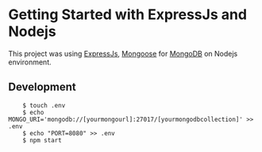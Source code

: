 # Getting Started with ExpressJs and Nodejs

This project was using [ExpressJs](http://expressjs.com/), [Mongoose](https://mongoosejs.com/) for [MongoDB](https://www.mongodb.com/) on Nodejs environment.

## Development

````shell
    $ touch .env
    $ echo MONGO_URI='mongodb://[yourmongourl]:27017/[yourmongodbcollection]' >> .env
    $ echo "PORT=8080" >> .env
    $ npm start
````
